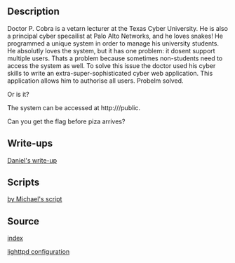 ## Description

Doctor P. Cobra is a vetarn lecturer at the Texas Cyber University. He is also a principal cyber specailist at Palo Alto Networks, and he loves snakes!
He programmed a unique system in order to manage his university students. He absolutly loves the system, but it has one problem: it dosent support multiple users.
Thats a problem because sometimes non-students need to access the system as well.
To solve this issue the doctor used his cyber skills to write an extra-super-sophisticated cyber web application. This application allows him to authorise all users. Probelm solved. 

Or is it? 

The system can be accessed at http://<IP>/public. 

Can you get the flag before piza arrives?

## Write-ups
[Daniel's write-up](write-up.md)

## Scripts
[by Michael's script](pgp-util.py)

## Source
[index](index.pl)

[lighttpd configuration](lighttpd.conf)

